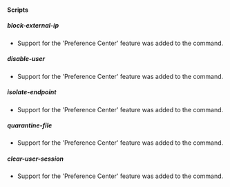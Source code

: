 
#### Scripts

##### block-external-ip

- Support for the 'Preference Center' feature was added to the command.
##### disable-user

- Support for the 'Preference Center' feature was added to the command.
##### isolate-endpoint

- Support for the 'Preference Center' feature was added to the command.
##### quarantine-file

- Support for the 'Preference Center' feature was added to the command.
##### clear-user-session

- Support for the 'Preference Center' feature was added to the command.
